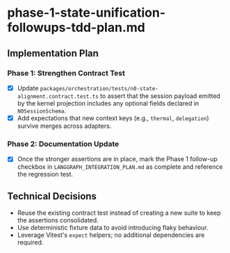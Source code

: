 # phase-1-state-unification-followups-tdd-plan.md

## Implementation Plan

### Phase 1: Strengthen Contract Test
- [x] Update `packages/orchestration/tests/n0-state-alignment.contract.test.ts` to assert that the session payload emitted by the kernel projection includes any optional fields declared in `N0SessionSchema`.
- [x] Add expectations that new context keys (e.g., `thermal`, `delegation`) survive merges across adapters.

### Phase 2: Documentation Update
- [x] Once the stronger assertions are in place, mark the Phase 1 follow-up checkbox in `LANGGRAPH_INTEGRATION_PLAN.md` as complete and reference the regression test.

## Technical Decisions
- Reuse the existing contract test instead of creating a new suite to keep the assertions consolidated.
- Use deterministic fixture data to avoid introducing flaky behaviour.
- Leverage Vitest's `expect` helpers; no additional dependencies are required.
